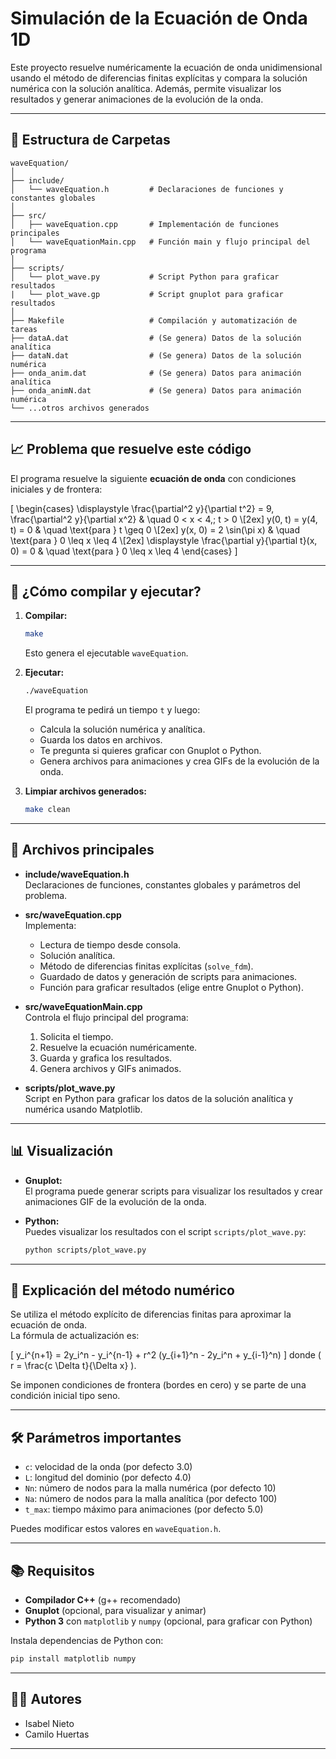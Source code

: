 # Simulación de la Ecuación de Onda 1D

Este proyecto resuelve numéricamente la ecuación de onda unidimensional usando el método de diferencias finitas explícitas y compara la solución numérica con la solución analítica. Además, permite visualizar los resultados y generar animaciones de la evolución de la onda.

---

## 📂 Estructura de Carpetas

```
waveEquation/
│
├── include/
│   └── waveEquation.h         # Declaraciones de funciones y constantes globales
│
├── src/
│   ├── waveEquation.cpp       # Implementación de funciones principales
│   └── waveEquationMain.cpp   # Función main y flujo principal del programa
│
├── scripts/
│   └── plot_wave.py           # Script Python para graficar resultados
|   └── plot_wave.gp           # Script gnuplot para graficar resultados
│
├── Makefile                   # Compilación y automatización de tareas
├── dataA.dat                  # (Se genera) Datos de la solución analítica
├── dataN.dat                  # (Se genera) Datos de la solución numérica
├── onda_anim.dat              # (Se genera) Datos para animación analítica
├── onda_animN.dat             # (Se genera) Datos para animación numérica
└── ...otros archivos generados
```

---

## 📈 Problema que resuelve este código

El programa resuelve la siguiente **ecuación de onda** con condiciones iniciales y de frontera:

\[
\begin{cases}
\displaystyle \frac{\partial^2 y}{\partial t^2} = 9\, \frac{\partial^2 y}{\partial x^2} & \quad 0 < x < 4,\; t > 0 \\[2ex]
y(0, t) = y(4, t) = 0 & \quad \text{para } t \geq 0 \\[2ex]
y(x, 0) = 2 \sin(\pi x) & \quad \text{para } 0 \leq x \leq 4 \\[2ex]
\displaystyle \frac{\partial y}{\partial t}(x, 0) = 0 & \quad \text{para } 0 \leq x \leq 4
\end{cases}
\]

---

## 🚀 ¿Cómo compilar y ejecutar?

1. **Compilar:**
   ```sh
   make
   ```
   Esto genera el ejecutable `waveEquation`.

2. **Ejecutar:**
   ```sh
   ./waveEquation
   ```
   El programa te pedirá un tiempo `t` y luego:
   - Calcula la solución numérica y analítica.
   - Guarda los datos en archivos.
   - Te pregunta si quieres graficar con Gnuplot o Python.
   - Genera archivos para animaciones y crea GIFs de la evolución de la onda.

3. **Limpiar archivos generados:**
   ```sh
   make clean
   ```

---

## 🧩 Archivos principales

- **include/waveEquation.h**  
  Declaraciones de funciones, constantes globales y parámetros del problema.

- **src/waveEquation.cpp**  
  Implementa:
  - Lectura de tiempo desde consola.
  - Solución analítica.
  - Método de diferencias finitas explícitas (`solve_fdm`).
  - Guardado de datos y generación de scripts para animaciones.
  - Función para graficar resultados (elige entre Gnuplot o Python).

- **src/waveEquationMain.cpp**  
  Controla el flujo principal del programa:
  1. Solicita el tiempo.
  2. Resuelve la ecuación numéricamente.
  3. Guarda y grafica los resultados.
  4. Genera archivos y GIFs animados.

- **scripts/plot_wave.py**  
  Script en Python para graficar los datos de la solución analítica y numérica usando Matplotlib.

---

## 📊 Visualización

- **Gnuplot:**  
  El programa puede generar scripts para visualizar los resultados y crear animaciones GIF de la evolución de la onda.

- **Python:**  
  Puedes visualizar los resultados con el script `scripts/plot_wave.py`:
  ```sh
  python scripts/plot_wave.py
  ```

---

## 📝 Explicación del método numérico

Se utiliza el método explícito de diferencias finitas para aproximar la ecuación de onda.  
La fórmula de actualización es:

\[
y_i^{n+1} = 2y_i^n - y_i^{n-1} + r^2 (y_{i+1}^n - 2y_i^n + y_{i-1}^n)
\]
donde \( r = \frac{c \Delta t}{\Delta x} \).

Se imponen condiciones de frontera (bordes en cero) y se parte de una condición inicial tipo seno.

---

## 🛠️ Parámetros importantes

- `c`: velocidad de la onda (por defecto 3.0)
- `L`: longitud del dominio (por defecto 4.0)
- `Nn`: número de nodos para la malla numérica (por defecto 10)
- `Na`: número de nodos para la malla analítica (por defecto 100)
- `t_max`: tiempo máximo para animaciones (por defecto 5.0)

Puedes modificar estos valores en `waveEquation.h`.

---

## 📚 Requisitos

- **Compilador C++** (g++ recomendado)
- **Gnuplot** (opcional, para visualizar y animar)
- **Python 3** con `matplotlib` y `numpy` (opcional, para graficar con Python)

Instala dependencias de Python con:
```sh
pip install matplotlib numpy
```

---

## 👩‍💻 Autores

- Isabel Nieto
- Camilo Huertas

---

